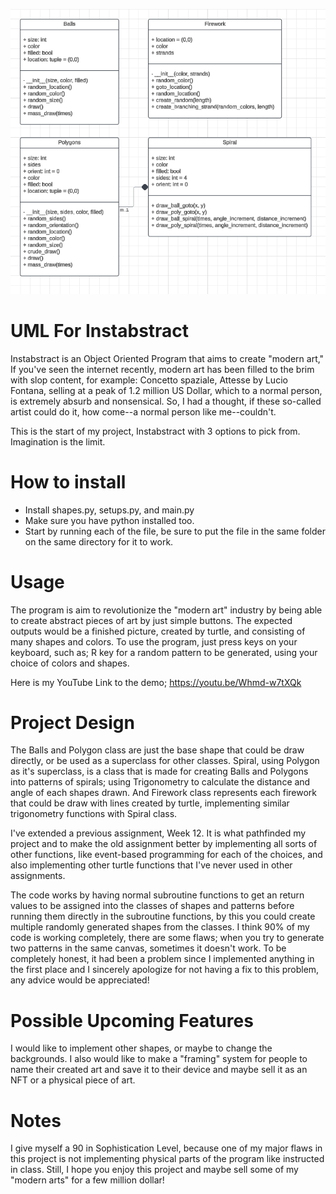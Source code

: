 ![UML](uml_instabstract.png)
# UML For Instabstract

Instabstract is an Object Oriented Program that aims to create "modern art," If you've seen the internet recently, modern art has been filled to the brim with slop content, for example: Concetto spaziale, Attesse by Lucio Fontana, selling at a peak of 1.2 million US Dollar, which to a normal person, is extremely absurb and nonsensical. So, I had a thought, if these so-called artist could do it, how come--a normal person like me--couldn't.

This is the start of my project, Instabstract with 3 options to pick from. Imagination is the limit.

# How to install

- Install shapes.py, setups.py, and main.py
- Make sure you have python installed too.
- Start by running each of the file, be sure to put the file in the same folder on the same directory for it to work.

# Usage

The program is aim to revolutionize the "modern art" industry by being able to create abstract pieces of art by just simple buttons. The expected outputs would be a finished picture, created by turtle, and consisting of many shapes and colors. To use the program, just press keys on your keyboard, such as; R key for a random pattern to be generated, using your choice of colors and shapes.

Here is my YouTube Link to the demo; https://youtu.be/Whmd-w7tXQk

# Project Design

The Balls and Polygon class are just the base shape that could be draw directly, or be used as a superclass for other classes. Spiral, using Polygon as it's superclass, is a class that is made for creating Balls and Polygons into patterns of spirals; using Trigonometry to calculate the distance and angle of each shapes drawn. And Firework class represents each firework that could be draw with lines created by turtle, implementing similar trigonometry functions with Spiral class.

I've extended a previous assignment, Week 12. It is what pathfinded my project and to make the old assignment better by implementing all sorts of other functions, like event-based programming for each of the choices, and also implementing other turtle functions that I've never used in other assignments.

The code works by having normal subroutine functions to get an return values to be assigned into the classes of shapes and patterns before running them directly in the subroutine functions, by this you could create multiple randomly generated shapes from the classes. I think 90% of my code is working completely, there are some flaws; when you try to generate two patterns in the same canvas, sometimes it doesn't work. To be completely honest, it had been a problem since I implemented anything in the first place and I sincerely apologize for not having a fix to this problem, any advice would be appreciated!

# Possible Upcoming Features

I would like to implement other shapes, or maybe to change the backgrounds. I also would like to make a "framing" system for people to name their created art and save it to their device and maybe sell it as an NFT or a physical piece of art.

# Notes

I give myself a 90 in Sophistication Level, because one of my major flaws in this project is not implementing physical parts of the program like instructed in class. Still, I hope you enjoy this project and maybe sell some of my "modern arts" for a few million dollar!
